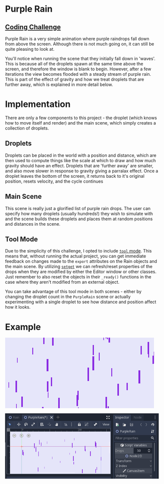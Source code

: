 # Purple Rain
## [Coding Challenge](https://www.youtube.com/watch?v=KkyIDI6rQJI)

Purple Rain is a very simple animation where purple raindrops fall down from above the screen. Although there is not much going on, it can still be quite pleasing to look at.

You'll notice when running the scene that they initially fall down in 'waves'. This is because all of the droplets spawn at the same time above the screen, and therefore the window is blank to begin. However, after a few iterations the view becomes flooded with a steady stream of purple rain. This is part of the effect of gravity and how we treat droplets that are further away, which is explained in more detail below.

# Implementation
There are only a few components to this project - the droplet (which knows how to move itself and render) and the main scene, which simply creates a collection of droplets.

## Droplets
Droplets can be placed in the world with a position and distance, which are then used to compute things like the scale at which to draw and how much gravity should have an effect. Droplets that are 'further away' are smaller, and also move slower in response to gravity giving a parralax effect. Once a droplet leaves the bottom of the screen, it returns back to it's original position, resets velocity, and the cycle continues

## Main Scene
This scene is really just a glorified list of purple rain drops. The user can specify how many droplets (usually hundreds!) they wish to simulate with and the scene builds these droplets and places them at random positions and distances in the scene.

## Tool Mode
Due to the simplicity of this challenge, I opted to include [`tool` mode](https://docs.godotengine.org/en/latest/getting_started/scripting/gdscript/gdscript_basics.html#tool-mode). This means that, without running the actual project, you can get immediate feedback on changes made to the `export` attributes on the Rain objects and the main scene. By utilizing [`setget`](https://docs.godotengine.org/en/3.1/getting_started/scripting/gdscript/gdscript_basics.html#setters-getters) we can refresh/reset properties of the drops when they are modified by either the Editor window or other classes. Just remember to also reset the objects in their `_ready()` functions in the case where they aren't modified from an external object.

You can take advantage of this tool mode in both scenes - either by changing the droplet count in the `PurpleRain` scene or actually experimenting with a single droplet to see how distance and position affect how it looks.

# Example
![Purple Rain!](./purple_rain.gif)

![Tool Mode!](./tool_mode.gif)
